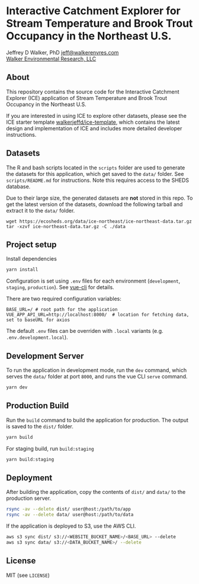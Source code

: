 # Interactive Catchment Explorer for Stream Temperature and Brook Trout Occupancy in the Northeast U.S.

Jeffrey D Walker, PhD <jeff@walkerenvres.com>  
[Walker Environmental Research, LLC](https://walkerenvres.com)

## About

This repository contains the source code for the Interactive Catchment Explorer (ICE) application of Stream Temperature and Brook Trout Occupancy in the Northeast U.S.

If you are interested in using ICE to explore other datasets, please see the ICE starter template [walkerjeffd/ice-template](https://github.com/walkerjeffd/ice-template), which contains the latest design and implementation of ICE and includes more detailed developer instructions.

## Datasets

The R and bash scripts located in the `scripts` folder are used to generate the datasets for this application, which get saved to the `data/` folder. See `scripts/README.md` for instructions. Note this requires access to the SHEDS database.

Due to their large size, the generated datasets are **not** stored in this repo. To get the latest version of the datasets, download the following tarball and extract it to the `data/` folder.

```
wget https://ecosheds.org/data/ice-northeast/ice-northeast-data.tar.gz
tar -xzvf ice-northeast-data.tar.gz -C ./data
```

## Project setup

Install dependencies

```sh
yarn install
```

Configuration is set using `.env` files for each environment (`development`, `staging`, `production`). See [vue-cli](https://cli.vuejs.org/guide/mode-and-env.html) for details.

There are two required configuration variables:

```
BASE_URL=/ # root path for the application
VUE_APP_API_URL=http://localhost:8000/  # location for fetching data, set to baseURL for axios
```

The default `.env` files can be overriden with `.local` variants (e.g. `.env.development.local`).

## Development Server

To run the application in development mode, run the `dev` command, which serves the `data/` folder at port `8000`, and runs the vue CLI `serve` command.

```sh
yarn dev
```

## Production Build

Run the `build` command to build the application for production. The output is saved to the `dist/` folder.

```sh
yarn build
```

For staging build, run `build:staging`

```sh
yarn build:staging
```

## Deployment

After building the application, copy the contents of `dist/` and `data/` to the production server.

```sh
rsync -av --delete dist/ user@host:/path/to/app
rsync -av --delete data/ user@host:/path/to/data
```

If the application is deployed to S3, use the AWS CLI.

```sh
aws s3 sync dist/ s3://<WEBSITE_BUCKET_NAME>/<BASE_URL> --delete
aws s3 sync data/ s3://<DATA_BUCKET_NAME>/ --delete
```

## License

MIT (see `LICENSE`)
